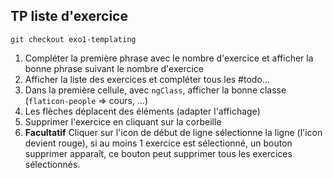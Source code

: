 ## TP liste d'exercice

    git checkout exo1-templating

1. Compléter la première phrase avec le nombre d'exercice et afficher la bonne phrase suivant le nombre d'exercice
2. Afficher la liste des exercices et compléter tous les #todo...
3. Dans la première cellule, avec `ngClass`, afficher la bonne classe (`flaticon-people` => cours, ...)
4. Les flèches déplacent des éléments (adapter l'affichage)
5. Supprimer l'exercice en cliquant sur la corbeille
6. **Facultatif** Cliquer sur l'icon de début de ligne sélectionne la ligne (l'icon devient rouge), si au moins 1 exercice est sélectionné, un bouton supprimer apparaît, ce bouton peut supprimer tous les exercices sélectionnés.
